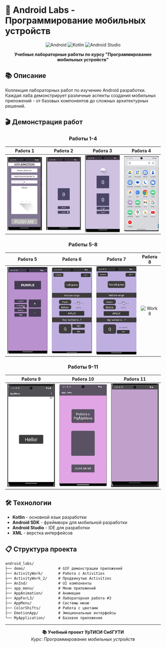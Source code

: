 # 📱 Android Labs - Программирование мобильных устройств

<div align="center">

![Android](https://img.shields.io/badge/Android-3DDC84?style=for-the-badge&logo=android&logoColor=white)
![Kotlin](https://img.shields.io/badge/Kotlin-0095D5?style=for-the-badge&logo=kotlin&logoColor=white)
![Android Studio](https://img.shields.io/badge/Android%20Studio-3DDC84?style=for-the-badge&logo=androidstudio&logoColor=white)

**Учебные лабораторные работы по курсу "Программирование мобильных устройств"**

</div>

## 📚 Описание

Коллекция лабораторных работ по изучению Android разработки. Каждая лаба демонстрирует различные аспекты создания мобильных приложений - от базовых компонентов до сложных архитектурных решений.

## 🎬 Демонстрация работ

<div align="center">

### Работы 1-4
| Работа 1 | Работа 2 | Работа 3 | Работа 4 |
|:---:|:---:|:---:|:---:|
| <img src="./demo/1.gif" width="180" alt="Work 1"> | <img src="./demo/2.gif" width="180" alt="Work 2"> | <img src="./demo/3.gif" width="180" alt="Work 3"> | <img src="./demo/4.gif" width="180" alt="Work 4"> |

### Работы 5-8
| Работа 5 | Работа 6 | Работа 7 | Работа 8 |
|:---:|:---:|:---:|:---:|
| <img src="./demo/5.gif" width="180" alt="Work 5"> | <img src="./demo/6.gif" width="180" alt="Work 6"> | <img src="./demo/7.gif" width="180" alt="Work 7"> | <img src="./demo/8.gif" width="180" alt="Work 8"> |

### Работы 9-11
| Работа 9 | Работа 10 | Работа 11 |
|:---:|:---:|:---:|
| <img src="./demo/9.gif" width="180" alt="Work 9"> | <img src="./demo/10.gif" width="180" alt="Work 10"> | <img src="./demo/11.gif" width="180" alt="Work 11"> |

</div>

## 🛠️ Технологии

- **Kotlin** - основной язык разработки
- **Android SDK** - фреймворк для мобильной разработки  
- **Android Studio** - IDE для разработки
- **XML** - верстка интерфейсов

## 📋 Структура проекта

```
android_labs/
├── demo/               # GIF демонстрации приложений
├── ActivityWork/       # Работа с Activities
├── ActivityWork_2/     # Продвинутые Activities
├── AnInd/              # UI компоненты
├── app_menu/           # Меню приложений
├── AppAnimation/       # Анимации
├── AppForL3/           # Лабораторная работа #3
├── AppMenu/            # Системы меню
├── ColorShifts/        # Работа с цветами
├── EmotionApp/         # Эмоциональные интерфейсы
└── MyApplication/      # Базовое приложение
```

---

<div align="center">

**📚 Учебный проект УрТИСИ СибГУТИ**  
*Курс: Программирование мобильных устройств*

</div>